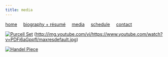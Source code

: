 ```yaml
---
title: media
---
```


[home](https://raharules.github.io/)&nbsp;&nbsp;&nbsp;&nbsp; [biography + résumé](https://raharules.github.io/raharules.github.io/about.html)&nbsp;&nbsp;&nbsp;&nbsp; [media](https://raharules.github.io/raharules.github.io/media.html)&nbsp;&nbsp;&nbsp;&nbsp; [schedule](https://raharules.github.io/raharules.github.io/schedule.html)&nbsp;&nbsp;&nbsp;&nbsp; [contact](https://raharules.github.io/raharules.github.io/contact.html)

[![Purcell Set](http://img.youtube.com/vi/www.youtube.com/watch?v=PDFi6aGppfI/maxresdefault.jpg)](https://www.youtube.com/watch?v=PDFi6aGppfI)
(http://img.youtube.com/vi/https://www.youtube.com/watch?v=PDFi6aGppfI/maxresdefault.jpg)

[![Handel Piece](https://img.youtube.com/watch?v=Zp3nSAJr_jA.jpg)](https://www.youtube.com/watch?v=Zp3nSAJr_jA)
